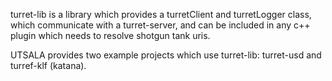 turret-lib is a library which provides a turretClient and turretLogger class, which communicate with a turret-server, and can be included in any c++ plugin which needs to resolve shotgun tank uris.  

UTSALA provides two example projects which use turret-lib: turret-usd and turref-klf (katana).  

